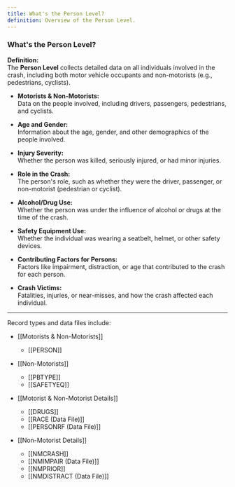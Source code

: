 ```yaml
---
title: What's the Person Level?
definition: Overview of the Person Level.
---
```

### **What's the Person Level?**

**Definition:**  
The **Person Level** collects detailed data on all individuals involved in the crash, including both motor vehicle occupants and non-motorists (e.g., pedestrians, cyclists).

- **Motorists & Non-Motorists:**  
    Data on the people involved, including drivers, passengers, pedestrians, and cyclists.
    
- **Age and Gender:**  
    Information about the age, gender, and other demographics of the people involved.
    
- **Injury Severity:**  
    Whether the person was killed, seriously injured, or had minor injuries.
    
- **Role in the Crash:**  
    The person's role, such as whether they were the driver, passenger, or non-motorist (pedestrian or cyclist).
    
- **Alcohol/Drug Use:**  
    Whether the person was under the influence of alcohol or drugs at the time of the crash.
    
- **Safety Equipment Use:**  
    Whether the individual was wearing a seatbelt, helmet, or other safety devices.
    
- **Contributing Factors for Persons:**  
    Factors like impairment, distraction, or age that contributed to the crash for each person.
    
- **Crash Victims:**  
    Fatalities, injuries, or near-misses, and how the crash affected each individual.

---

Record types and data files include:

-  [[Motorists & Non-Motorists]]
	- [[PERSON]]
	
- [[Non-Motorists]]
	- [[PBTYPE]]
	- [[SAFETYEQ]]
	
- [[Motorist & Non-Motorist Details]]
	- [[DRUGS]]
	- [[RACE (Data File)]]
	- [[PERSONRF (Data File)]]

- [[Non-Motorist Details]]
	- [[NMCRASH]]
	- [[NMIMPAIR (Data File)]]
	- [[NMPRIOR]]
	- [[NMDISTRACT (Data File)]]